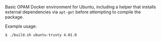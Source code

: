 Basic OPAM Docker environment for Ubuntu, including a helper that installs
external dependencies via `apt-get` before attempting to compile the package.

Example usage:

```
$ ./build.sh ubuntu-trusty 4.01.0
```

